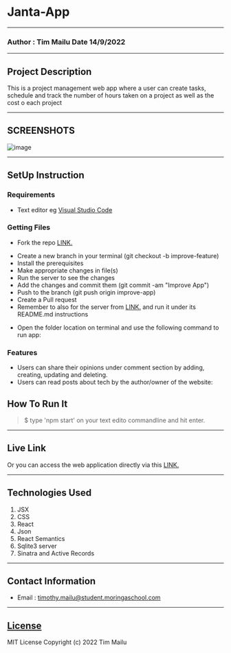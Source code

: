 # Janta-App

---

### Author : Tim Mailu Date 14/9/2022

---

## Project Description

This is a project management web app where a user can create tasks, schedule and track the number of hours taken on a project as well as the cost o each project

---

## SCREENSHOTS

![image](./images/Screenshot.png)

---

## SetUp Instruction

### Requirements

- Text editor eg [Visual Studio Code](https://code.visualstudio.com/download)

### Getting Files

- Fork the repo [LINK.](https://github.com/Tim254/JantaApp.git)

* Create a new branch in your terminal (git checkout -b improve-feature)
* Install the prerequisites
* Make appropriate changes in file(s)
* Run the server to see the changes
* Add the changes and commit them (git commit -am "Improve App")
* Push to the branch (git push origin improve-app)
* Create a Pull request
* Remember to also for the server from [LINK.](https://github.com/Tim254/phase-3-sinatra-react-project.git) and run it under its README.md instructions

- Open the folder location on terminal and use the following command to run app:

### Features

- Users can share their opinions under comment section by adding, creating, updating and deleting.
- Users can read posts about tech by the author/owner of the website:

## How To Run It

> $ type 'npm start' on your text edito commandline and hit enter.

---

## Live Link

Or you can access the web application directly via this [LINK.]()

---

## Technologies Used

1. JSX
2. CSS
3. React
4. Json
5. React Semantics
6. Sqlite3 server
7. Sinatra and Active Records

---

## Contact Information

- Email : timothy.mailu@student.moringaschool.com

---

## [License](LICENSE)

MIT License
Copyright (c) 2022 Tim Mailu
